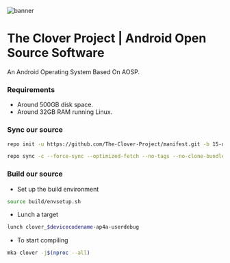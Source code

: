 ![banner](https://github.com/The-Clover-Project/.github/raw/main/banner1.png)
# The Clover Project | Android Open Source Software
An Android Operating System Based On AOSP.

### Requirements
- Around 500GB disk space.
- Around 32GB RAM running Linux.

### Sync our source ###
```bash
repo init -u https://github.com/The-Clover-Project/manifest.git -b 15-qpr1 --git-lfs
```
```bash
repo sync -c --force-sync --optimized-fetch --no-tags --no-clone-bundle --prune -j$(nproc --all)
```

### Build our source ###

- Set up the build environment
```bash
source build/envsetup.sh
```

- Lunch a target
```bash
lunch clover_$devicecodename-ap4a-userdebug
```

- To start compiling
```bash
mka clover -j$(nproc --all)
```